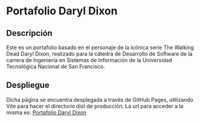 # Portafolio Daryl Dixon

## Descripción 
Este es un portafolio basado en el personaje de la icónica serie The Walking Dead Daryl Dixon, realizado para la cátedra de Desarrollo de Software de la carrera de Ingeniería en Sistemas de Información de la Universidad Tecnológica Nacional de San Francisco.

## Despliegue
Dicha página se encuentra desplegada a través de GitHub Pages, utilizando Vite para hacer el directorio dist de producción. La url para acceder a la misma es:
[Portafolio Daryl Dixon](https://maico-zurbriggen.github.io/Portfolio_Daryl_Dixon/index.html)